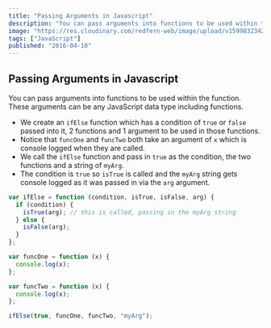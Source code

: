 ```yaml
---
title: "Passing Arguments in Javascript"
description: "You can pass arguments into functions to be used within the function. These arguments can be any JavaScript data type including functions."
image: "https://res.cloudinary.com/redfern-web/image/upload/v1599832342/redfern-dev/png/js.png"
tags: ["JavaScript"]
published: "2016-04-10"
---
```


## Passing Arguments in Javascript

You can pass arguments into functions to be used within the function. These arguments can be any JavaScript data type including functions.

- We create an `ifElse` function which has a condition of `true` or `false` passed into it, 2 functions and 1 argument to be used in those functions.
- Notice that `funcOne` and `funcTwo` both take an argument of `x` which is console logged when they are called.
- We call the `ifElse` function and pass in `true` as the condition, the two functions and a string of `myArg`.
- The condition is `true` so `isTrue` is called and the `myArg` string gets console logged as it was passed in via the `arg` argument.

```js
var ifElse = function (condition, isTrue, isFalse, arg) {
  if (condition) {
    isTrue(arg); // this is called, passing in the myArg string
  } else {
    isFalse(arg);
  }
};

var funcOne = function (x) {
  console.log(x);
};

var funcTwo = function (x) {
  console.log(x);
};

ifElse(true, funcOne, funcTwo, "myArg");
```
